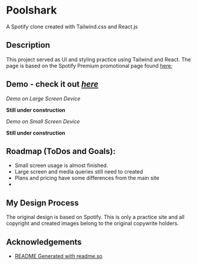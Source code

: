 # Poolshark

A Spotify clone created with Tailwind.css and React.js

## Description

This project served as UI and styling practice using Tailwind and React. The page is based on the Spotify Premium promotional page found [here](https://www.spotify.com/us/premium/#plans);

## Demo - check it out [*here*](https://deluxe-pothos-d829c2.netlify.app)

*Demo on Large Screen Device*  
<!-- <img src="/src/assets/poolshark-github.gif" alt="Pool Shark Large Image" width="60%" /> -->

**Still under construction**

*Demo on Small Screen Device*  
<!-- <img src="/src/assets/poolshark-github-small.gif" alt="Pool Shark Small Image" width="30%" /> -->

**Still under construction**



## Roadmap (ToDos and Goals):
- Small screen usage is almost finished.
- Large screen and media queries still need to created
- Plans and pricing have some differences from the main site
- 

## My Design Process

The original design is based on Spotify. This is only a practice site and all copyright and created images belong to the original copywrite holders.

## Acknowledgements

 - [README Generated with readme.so](https://readme.so/editor)